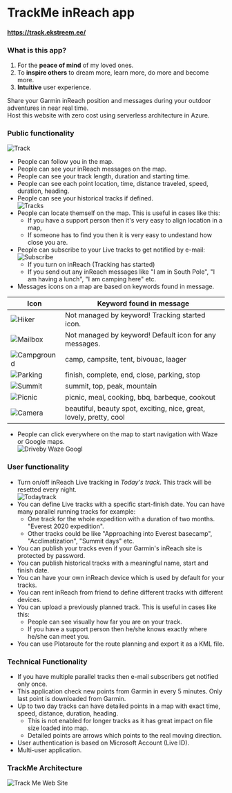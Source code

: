 # TrackMe inReach app
#### https://track.ekstreem.ee/
### What is this app?
1. For the **peace of mind** of my loved ones.
2. To **inspire others** to dream more, learn more, do more and become more.
3. **Intuitive** user experience.

Share your Garmin inReach position and messages during your outdoor adventures in near real time.  
Host this website with zero cost using serverless architecture in Azure.
### Public functionality
![Track](ReadmePictures/track.png)
* People can follow you in the map.
* People can see your inReach messages on the map.
* People can see your track length, duration and starting time.
* People can see each point location, time, distance traveled, speed, duration, heading.
* People can see your historical tracks if defined.  
![Tracks](ReadmePictures/tracks.png)
* People can locate themself on the map. This is useful in cases like this: 
  * If you have a support person then it's very easy to align location in a map,
  * If someone has to find you then it is very easy to undestand how close you are.
* People can subscribe to your Live tracks to get notified by e-mail:  
![Subscribe](ReadmePictures/subscribe.png)
  * If you turn on inReach (Tracking has started)
  * If you send out any inReach messages like "I am in South Pole", "I am having a lunch", "I am camping here" etc.  
* Messages icons on a map are based on keywords found in message.  

|Icon|Keyword found in message|
| ---- | ---- |
|![Hiker](ReadmePictures/hiker.png)|Not managed by keyword! Tracking started icon.|
|![Mailbox](ReadmePictures/mailbox.png)|Not managed by keyword! Default icon for any messages.|
|![Campground](ReadmePictures/campground.png)|camp, campsite, tent, bivouac, laager|
|![Parking](ReadmePictures/parking.png)|finish, complete, end, close, parking, stop|
|![Summit](ReadmePictures/summit.png)|summit, top, peak, mountain|
|![Picnic](ReadmePictures/picnic.png)|picnic, meal, cooking, bbq, barbeque, cookout|
|![Camera](ReadmePictures/camera.png)|beautiful, beauty spot, exciting, nice, great, lovely, pretty, cool|
* People can click everywhere on the map to start navigation with Waze or Google maps.  
![Driveby Waze Googl](ReadmePictures/drivebyWazeGoogl.png)
### User functionality
* Turn on/off inReach Live tracking in *Today's track*. This track will be resetted every night.  
![Todaytrack](ReadmePictures/todaytrack.png)
* You can define Live tracks with a specific start-finish date. You can have many parallel running tracks for example:
  * One track for the whole expedition with a duration of two months. "Everest 2020 expedition".
  * Other tracks could be like "Approaching into Everest basecamp", "Acclimatization", "Summit days" etc.
* You can publish your tracks even if your Garmin's inReach site is protected by password.
* You can publish historical tracks with a meaningful name, start and finish date.
* You can have your own inReach device which is used by default for your tracks.
* You can rent inReach from friend to define different tracks with different devices.
* You can upload a previously planned track. This is useful in cases like this:
  * People can see visually how far you are on your track.
  * If you have a support person then he/she knows exactly where he/she can meet you.
* You can use Plotaroute for the route planning and export it as a KML file.
### Technical Functionality
* If you have multiple parallel tracks then e-mail subscribers get notified only once.
* This application check new points from Garmin in every 5 minutes. Only last point is downloaded from Garmin.
* Up to two day tracks can have detailed points in a map with exact time, speed, distance, duration, heading.
  * This is not enabled for longer tracks as it has great impact on file size loaded into map.
  * Detailed points are arrows which points to the real moving direction.
* User authentication is based on Microsoft Account (Live ID).
* Multi-user application. 

### TrackMe Architecture
![Track Me Web Site](ReadmePictures/TrackMeArchitecture.png)



